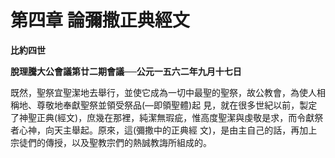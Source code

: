 # 第四章  論彌撒正典經文


**比約四世**

**脫理騰大公會議第廿二期會議──公元一五六二年九月十七日**





既然，聖祭宜聖潔地去舉行，並使它成為一切中最聖的聖祭，故公教會，為使人相稱地、尊敬地奉獻聖祭並領受祭品(—即領聖體)起
見，就在很多世紀以前，製定了神聖正典(經文)，庶幾在那裡，純潔無瑕疵，惟高度聖潔與虔敬是求，而令獻祭者心神，向天主舉起。原來，這(彌撒中的正典經
文)，是由主自己的話，再加上宗徒們的傳授，以及聖教宗們的熱誠教誨所組成的。

